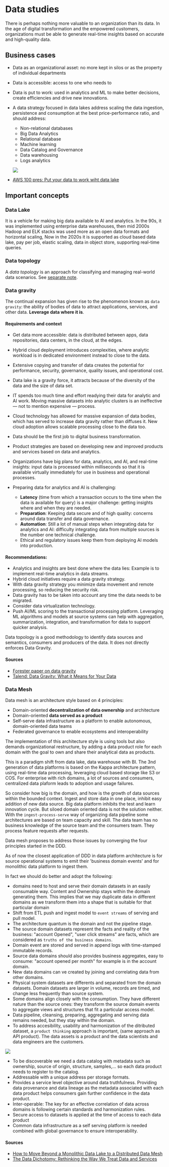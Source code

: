 # Data studies

There is perhaps nothing more valuable to an organization than its data. In the age of digital transformation 
and the empowered customers, organizations must be able to generate real-time insights based on accurate and 
high-quality data.

## Business cases

* Data as an organizational asset: no more kept in silos or as the property of individual departments
* Data is accessible: access to one who needs to
* Data is put to work: used in analytics and ML to make better decisions, create efficiencies and drive new innovations.
* A data strategy focused in data lakes address scaling the data ingestion, persistence and consumption at the best price-performance ratio, and should address:

    * Non-relational databases
    * Big Data Analytics
    * Relational database
    * Machine learning
    * Data Catalog and Governance
    * Data warehousing
    * Logs analytics

    ![](./diagrams/data-strategy.drawio.png)

* [AWS 100 pres: Put your data to work wiht data lake](https://pages.awscloud.com/Put-Your-Data-to-Work-with-the-Best-of-Both-Data-Lakes-and-Purpose-Built-Data-Stores_2021_0925-ABD_OD.html)

## Important concepts

### Data Lake

It is a vehicle for making big data available to AI and analytics. In the 90s, it was implemented using enterprise data warehouses, then mid 2000s Hadoop and ELK stacks was used more as an open data formats and horizontal scaling,
Now in the 2020s  it is supported as cloud based data lake, pay per job, elastic scaling, data in object store, supporting real-time queries.

### Data topology

A *data topology* is an approach for classifying and managing real-world data scenarios. See [separate note](data-topology.md).

### Data gravity

The continual expansion has given rise to the phenomenon known as `data gravity`: the ability of bodies of data to attract applications, services, and other data. **Leverage data where it is**.

#### Requirements and context

* Get data more accessible: data is distributed between apps, data repositories, data centers, in the cloud, at the edges. 
* Hybrid cloud deployment introduces complexities, where analytic workload is in dedicated environment instead to close to the data.
* Extensive copying and transfer of data creates the potential for performance, security, governance, quality issues, and operational cost.
* Data lake is a gravity force, it attracts because of the diversity of the data and the size of data set.
* IT spends too much time and effort readying their data for analytic and AI work. Moving massive datasets into analytic clusters is an ineffective — not to mention expensive — process.
* Cloud technology has allowed for massive expansion of data bodies, which has served to increase data gravity rather than diffuses it. New cloud adoption allows scalable processing close to the data too.
* Data should be the first job to digital business transformation.
* Product strategies are based on developing new and improved products and services based on data and analytics.
* Organizations have big plans for data, analytics, and AI, and real-time insights: input data is processed within milliseconds so that it is available virtually immediately for use in business and operational processes.
* Preparing data for analytics and AI is challenging:

    * **Latency** (time from which a transaction occurs to the time when the data is available for query) is a major challenge: getting insights where and when they are needed.
    * **Preparation**: Keeping data secure and of high quality: concerns around data transfer and data governance.
    * **Automation**: Still a lot of manual steps when integrating data for analytics and AI: difficulty integrating data from multiple sources is the number one technical challenge.
    * Ethical and regulatory issues keep them from deploying AI models into production.

#### Recommendations:

* Analytics and insights are best done where the data lies: Example is to implement real-time analytics in data streams.
* Hybrid cloud initiatives require a data gravity strategy.
* With data gravity strategy you minimize data movement and remote processing, so reducing the security risk.
* Data gravity has to be taken into account any time the data needs to be migrated.
* Consider data virtualization technology.
* Push AI/ML scoring to the transactional processing platform. Leveraging ML algorithms and models at source systems can help with aggregation, summarization, integration, and transformation for data to support quicker analysis.

Data topology is a good methodology to identify data sources and semantics, consumers and producers of the data. It does not directly enforces Data Gravity.

#### Sources

* [Forester paper on data gravity](https://www.ibm.com/downloads/cas/ZEOENRB1)
* [Talend: Data Gravity: What it Means for Your Data](https://www.talend.com/resources/what-is-data-gravity/)

### Data Mesh

Data mesh is an architecture style based on 4 principles:

* Domain-oriented **decentralization of data ownership** and architecture
* Domain-oriented **data served as a product**
* Self-serve data infrastructure as a platform to enable autonomous, domain-oriented data teams
* Federated governance to enable ecosystems and interoperability

The implementation of this architecture style is using tools but also demands organizational restructure, by adding
 a data product role for each domain with the goal to own and share their analytical data as products.

This is a paradigm shift from data lake, data warehouse with BI. The 3nd generation of data platforms is based on the Kappa architecture pattern, using
real-time data processing, leveraging cloud based storage like S3 or COS. For enterprise with rich domains, a lot of sources and consumers, 
centralized data plaform leads to adoption and usage failures. 

So consider how big is the domain, and how is the growth of data sources within the bounded context. Ingest and store data in one place, inhibit easy addition of new data source.
Big data platform inhibits the test and learn innovation cycle. But siloed domain oriented data is not the solution neither. 
With the `ingest-process-serve` way of organizing data pipeline some architectures are based on team capacity and skill. 
The data team has no business knowledge of the source team and the consumers team. They process feature requests after requests.

Data mesh proposes to address those issues by converging the four principles started in the DDD. 

As of now the closest application of DDD in data platform architecture is for source operational systems to emit their 'business domain events' and for monolithic data platform to ingest them.

In fact we should do better and adopt the following:

* domains need to host and serve their domain datasets in an easily consumable way. Content and Ownership stays within the domain generating them. 
This implies that we may duplicate data in different domains as we transform them into a shape that is suitable for that particular domain
* Shift from ETL push and ingest model to `event streams` of serving and pull model.
* The architecture quantum is the domain and not the pipeline stage.
* The source domain datasets represent the facts and reality of the business: "account Opened", "user click streams" are facts, 
which are considered as `truths of the business domains`. 
* Domain event are stored and served in append logs with time-stamped immutable records.
* Source data domains should also provides business aggregates, easy to consume: "account opened per month" for example is in the account domain.
* New data domains can ve created by joining and correlating data from other domains.
* Physical system datasets are differents and separated from the domain datasets. Domain datasets are larger in volume, records are timed, and change less frequently than source system.
* Some domains align closely with the consumption. They have different nature than the source ones: they transform the source domain events to aggregate views and structures that fit a particular access model.
* Data pipeline, cleansing, preparing, aggregating and serving data remains needed, but they stay within the domain. 
* To address accesibility, usability and harmonization of the ditributed dataset, a `product thinking` approach is important, (same approach as API product). The data assets is a product and the data scientists and data engineers are the customers.

![](./images/data-product.png)

* To be discoverable we need a data catalog with metadata such as ownership, source of origin, structure, samples,... so each data product needs to register to the catalog.
* Addressable with a unique address per storage formats. 
* Provides a service level objective around data truthfulness. Providing data provenance and data lineage as the metadata associated with each data product helps consumers gain further confidence in the data product.
* Inter-operable: The key for an effective correlation of data across domains is following certain standards and harmonization rules.
* Secure access to datasets is applied at the time of access to each data product
* Common data infrastructure as a self serving platform is needed combined with global governance to ensure interoperability.

#### Sources

 * [How to Move Beyond a Monolithic Data Lake to a Distributed Data Mesh](https://martinfowler.com/articles/data-monolith-to-mesh.html)
 * [The Data Dichotomy: Rethinking the Way We Treat Data and Services](https://www.confluent.io/blog/data-dichotomy-rethinking-the-way-we-treat-data-and-services)